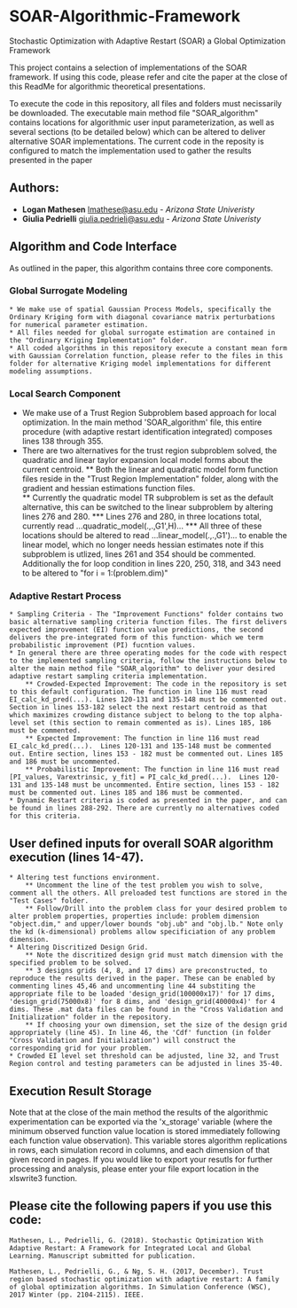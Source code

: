 # SOAR-Algorithmic-Framework
Stochastic Optimization with Adaptive Restart (SOAR) a Global Optimization Framework

This project contains a selection of implementations of the SOAR framework. If using this code, please refer and cite the paper at the close of this ReadMe for algorithmic theoretical presentations.

To execute the code in this repository, all files and folders must necissarily be downloaded. The executable main method file "SOAR_algorithm" contains locations for algorithmic user input parameterization, as well as several sections (to be detailed below) which can be altered to deliver alternative SOAR implementations. 
The current code in the reposity is configured to match the implementation used to gather the results presented in the paper  

## Authors: 
 * **Logan Mathesen** lmathese@asu.edu - *Arizona State Univeristy*
 * **Giulia Pedrielli** giulia.pedrieli@asu.edu - *Arizona State Univeristy* 
     
## Algorithm and Code Interface     
As outlined in the paper, this algorithm contains three core components.

### Global Surrogate Modeling
	* We make use of spatial Gaussian Process Models, specifically the Ordinary Kriging form with diagonal covariance matrix perturbations for numerical parameter estimation.
	* All files needed for global surrogate estimation are contained in the "Ordinary Kriging Implementation" folder.
	* All coded algorithms in this repository execute a constant mean form with Gaussian Correlation function, please refer to the files in this folder for alternative Kriging model implementations for different modeling assumptions.

### Local Search Component
* We make use of a Trust Region Subproblem based approach for local optimization. In the main method 'SOAR_algorithm' file, this entire procedure (with adaptive restart identification integrated) composes lines 138 through 355.  
* There are two alternatives for the trust region subproblem solved, the quadratic and linear taylor expansion local model forms about the current centroid.
** Both the linear and quadratic model form function files reside in the "Trust Region Implementation" folder, along with the gradient and hessian estimations function files.  
** Currently the quadratic model TR subproblem is set as the default alternative, this can be switched to the linear subproblem by altering lines 276 and 280. 
*** Lines 276 and 280, in three locations total, currently read ...quadratic_model(.,.,G1',H)...
*** All three of these locations should be altered to read ...linear_model(.,.,G1')... to enable the linear model, which no longer needs hessian estimates
note if this subproblem is utlized, lines 261 and 354 should be commented. Additionally the for loop condition in lines 220, 250, 318, and 343 need to be altered to "for i = 1:(problem.dim)"  
	
### Adaptive Restart Process
	* Sampling Criteria - The "Improvement Functions" folder contains two basic alternative sampling criteria function files. The first delivers expected improvement (EI) function value predictions, the second delivers the pre-integrated form of this function- which we term probabilistic improvement (PI) fucntion values.  
	* In general there are three operating modes for the code with respect to the implemented sampling criteria, follow the instructions below to alter the main method file "SOAR_algorithm" to deliver your desired adaptive restart sampling criteria implementation.
		** Crowded-Expected Improvement: The code in the repository is set to this default configuration. The function in line 116 must read EI_calc_kd_pred(...). Lines 120-131 and 135-148 must be commented out. Section in lines 153-182 select the next restart centroid as that which maximizes crowding distance subject to belong to the top alpha-level set (this section to remain commented as is). Lines 185, 186 must be commented.
		** Expected Improvement: The function in line 116 must read EI_calc_kd_pred(...).  Lines 120-131 and 135-148 must be commented out. Entire section, lines 153 - 182 must be commented out. Lines 185 and 186 must be uncommented.
		** Probabilistic Improvement: The function in line 116 must read [PI_values, Varextrinsic, y_fit] = PI_calc_kd_pred(...).  Lines 120-131 and 135-148 must be uncommented. Entire section, lines 153 - 182 must be commented out. Lines 185 and 186 must be commented.
	* Dynamic Restart criteria is coded as presented in the paper, and can be found in lines 288-292. There are currently no alternatives coded for this criteria. 
		
	
    
## User defined inputs for overall SOAR algorithm execution (lines 14-47).
	* Altering test functions environment. 
		** Uncomment the line of the test problem you wish to solve, comment all the others. All preloaded test functions are stored in the "Test Cases" folder. 
		** Follow/Drill into the problem class for your desired problem to alter problem properties, properties include: problem dimension "object.dim," and upper/lower bounds "obj.ub" and "obj.lb." Note only the kd (k-dimensional) problems allow specificiation of any problem dimension.  
	* Altering Discritized Design Grid.
		** Note the discritized design grid must match dimension with the specified problem to be solved. 
		** 3 designs grids (4, 8, and 17 dims) are preconstructed, to reproduce the results derived in the paper. These can be enabled by commenting lines 45,46 and uncommenting line 44 substiting the appropriate file to be loaded 'design_grid(100000x17)' for 17 dims, 'design_grid(75000x8)' for 8 dims, and 'design_grid(40000x4)' for 4 dims. These .mat data files can be found in the "Cross Validation and Initialization" folder in the repository.
		** If choosing your own dimension, set the size of the design grid appropriately (line 45). In line 46, the 'Cdf' function (in folder "Cross Validation and Initialization") will construct the corresponding grid for your problem. 
	* Crowded EI level set threshold can be adjusted, line 32, and Trust Region control and testing parameters can be adjusted in lines 35-40.

## Execution Result Storage
Note that at the close of the main method the results of the algorithmic experimentation can be exported via the 'x_storage' variable (where the minimum observed function value location is stored immediately following each function value observation). This variable stores algorithm replications in rows, each simulation record in columns, and each dimension of that given record in pages. 
	If you would like to export your resutls for further processing and analysis, please enter your file export location in the xlswrite3 function.


## Please cite the following papers if you use this code: 
```
Mathesen, L., Pedrielli, G. (2018). Stochastic Optimization With Adaptive Restart: A Framework for Integrated Local and Global Learning. Manuscript submitted for publication.
```
```
Mathesen, L., Pedrielli, G., & Ng, S. H. (2017, December). Trust region based stochastic optimization with adaptive restart: A family of global optimization algorithms. In Simulation Conference (WSC), 2017 Winter (pp. 2104-2115). IEEE.
```
